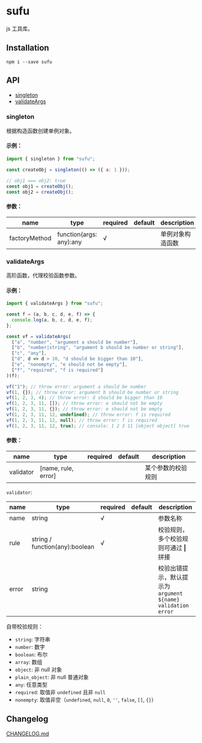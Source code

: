 # sufu

js 工具库。

## Installation

```shell
npm i --save sufu
```

## API

- [singleton](#singleton)
- [validateArgs](#validateargs)

### singleton

根据构造函数创建单例对象。

#### 示例：

```js
import { singleton } from "sufu";

const createObj = singleton(() => ({ a: 1 }));

// obj1 === obj2: true
const obj1 = createObj();
const obj2 = createObj();
```

#### 参数：

| name          | type                    | required | default | description      |
| ------------- | ----------------------- | -------- | ------- | ---------------- |
| factoryMethod | function(args: any):any | √        |         | 单例对象构造函数 |

### validateArgs

高阶函数，代理校验函数参数。

#### 示例：

```js
import { validateArgs } from "sufu";

const f = (a, b, c, d, e, f) => {
  console.log(a, b, c, d, e, f);
};

const vf = validateArgs(
  ["a", "number", "argument a should be number"],
  ["b", "number|string", "argument b should be number or string"],
  ["c", "any"],
  ["d", d => d > 10, "d should be bigger than 10"],
  ["e", "nonempty", "e should not be empty"],
  ["f", "required", "f is required"]
)(f);

vf("1"); // throw error: argument a should be number
vf(1, {}); // throw error: argument b should be number or string
vf(1, 2, 3, 4); // throw error: d should be bigger than 10
vf(1, 2, 3, 11, []); // throw error: e should not be empty
vf(1, 2, 3, 11, {}); // throw error: e should not be empty
vf(1, 2, 3, 11, 12, undefined); // throw error: f is required
vf(1, 2, 3, 11, 12, null); // throw error: f is required
vf(1, 2, 3, 11, 12, true); // console: 1 2 3 11 [object object] true
```

#### 参数：

| name      | type                | required | default | description        |
| --------- | ------------------- | -------- | ------- | ------------------ |
| validator | [name, rule, error] |          |         | 某个参数的校验规则 |

`validator`:

| name  | type                           | required | default | description                                                  |
| ----- | ------------------------------ | -------- | ------- | ------------------------------------------------------------ |
| name  | string                         | √        |         | 参数名称                                                     |
| rule  | string / function(any):boolean | √        |         | 校验规则，多个校验规则可通过 <strong>\|</strong> 拼接        |
| error | string                         |          |         | 校验出错提示，默认提示为 `argument ${name} validation error` |

自带校验规则：

- `string`: 字符串
- `number`: 数字
- `boolean`: 布尔
- `array`: 数组
- `object`: 非 null 对象
- `plain_object`: 非 null 普通对象
- `any`: 任意类型
- `required`: 取值非 `undefined` 且非 `null`
- `nonempty`: 取值非空（`undefined`, `null`, `0`, `''`, `false`, `[]`, `{}`）

## Changelog

[CHANGELOG.md](https://github.com/DelBlank/sufu/blob/master/CHANGELOG.md)
